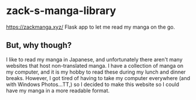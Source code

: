 # zack-s-manga-library
https://zackmanga.xyz/
Flask app to let me read my manga on the go.

## But, why though?

I like to read my manga in Japanese, and unfortunately there aren't many websites that host non-translated manga.
I have a collection of manga on my computer, and it is my hobby to read these during my lunch and dinner breaks.
However, I got tired of having to take my computer everywhere (and with Windows Photos...TT,) so I decided to make this website so I could have my manga in a more readable format.
